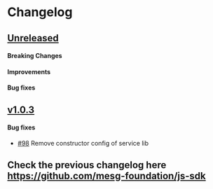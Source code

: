 # Changelog

## [Unreleased](https://github.com/liteflow-labs/liteflow-js/releases/tag/%40liteflow%2Fservice%40X.X.X)

#### Breaking Changes
#### Improvements
#### Bug fixes

## [v1.0.3](https://github.com/liteflow-labs/liteflow-js/releases/tag/%40liteflow%2Fservice%401.0.3)

#### Bug fixes
- [#98](https://github.com/liteflow-labs/liteflow-js/pull/98) Remove constructor config of service lib

## Check the previous changelog here https://github.com/mesg-foundation/js-sdk
